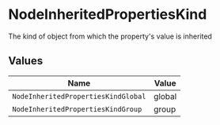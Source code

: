 # NodeInheritedPropertiesKind

The kind of object from which the property's value is inherited


## Values

| Name                                | Value                               |
| ----------------------------------- | ----------------------------------- |
| `NodeInheritedPropertiesKindGlobal` | global                              |
| `NodeInheritedPropertiesKindGroup`  | group                               |